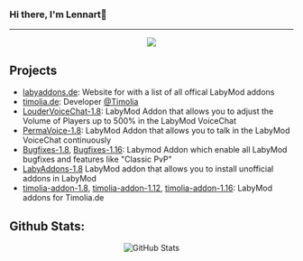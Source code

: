 ### Hi there, I'm Lennart👋

---

<div align="center">
  <a href="https://discord.com/users/398101340322136075" >
    <img src="https://lanyard-profile-readme.vercel.app/api/398101340322136075"  />
  </a>
</div>

## Projects

* [labyaddons.de](https://labyaddons.de/): Website for with a list of all offical LabyMod addons
* [timolia.de](https://timolia.de/): Developer [@Timolia](https://howto.timolia.de/team/members/#l3nnart_)
* [LouderVoiceChat-1.8](https://github.com/l3nnartt/LouderVoiceChat-1.8): LabyMod Addon that allows you to adjust the Volume of Players up to 500% in the LabyMod VoiceChat
* [PermaVoice-1.8](https://github.com/l3nnartt/PermaVoice-1.8): LabyMod Addon that allows you to talk in the LabyMod VoiceChat continuously
* [Bugfixes-1.8](https://github.com/l3nnartt/Bugfixes-1.8), [Bugfixes-1.16](https://github.com/l3nnartt/Bugfixes-1.16): Labymod Addon which enable all LabyMod bugfixes and features like "Classic PvP"
* [LabyAddons-1.8](https://github.com/l3nnartt/LabyAddons-1.8) LabyMod addon that allows you to install unofficial addons in LabyMod
* [timolia-addon-1.8](https://github.com/l3nnartt/timolia-addon-1.8), [timolia-addon-1.12](https://github.com/l3nnartt/timolia-addon-1.12), [timolia-addon-1.16](https://github.com/l3nnartt/timolia-addon-1.16): LabyMod addons for Timolia.de

## Github Stats:
<div align="center">
  <img alt="GitHub Stats" src="https://github-readme-stats.vercel.app/api?username=l3nnartt&count_private=true&show_icons=true&theme=dark&include_all_commits=true&hide_title=true" />
